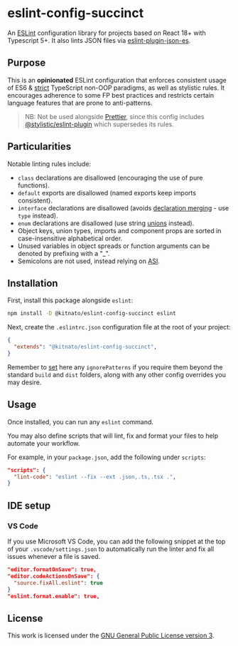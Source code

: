 # eslint-config-succinct

An [ESLint](https://eslint.org/) configuration library for projects based on React 18+ with Typescript 5+. It also lints JSON files via [eslint-plugin-json-es](https://github.com/zeitport/eslint-plugin-json-es).

## Purpose

This is an **opinionated** ESLint configuration that enforces consistent usage of ES6 & [strict](https://typescript-eslint.io/linting/configs/#strict) TypeScript non-OOP paradigms, as well as stylistic rules. It encourages adherence to some FP best practices and restricts certain language features that are prone to anti-patterns.

> NB: Not be used alongside [Prettier](https://prettier.io/), since this config includes [@stylistic/eslint-plugin](https://eslint.style/) which supersedes its rules.

## Particularities

Notable linting rules include:

- `class` declarations are disallowed (encouraging the use of pure functions).
- `default` exports are disallowed (named exports keep imports consistent).
- `interface` declarations are disallowed (avoids [declaration merging](https://www.typescriptlang.org/docs/handbook/declaration-merging.html#merging-interfaces) - use `type` instead).
- `enum` declarations are disallowed (use string [unions](https://www.typescriptlang.org/docs/handbook/2/everyday-types.html#union-types) instead).
- Object keys, union types, imports and component props are sorted in case-insensitive alphabetical order.
- Unused variables in object spreads or function arguments can be denoted by prefixing with a "_".
- Semicolons are not used, instead relying on [ASI](https://262.ecma-international.org/7.0/#sec-rules-of-automatic-semicolon-insertion).

## Installation

First, install this package alongside `eslint`:

```sh
npm install -D @kitnato/eslint-config-succinct eslint
```

Next, create the `.eslintrc.json` configuration file at the root of your project:

```json
{
  "extends": "@kitnato/eslint-config-succinct",
}
```

Remember to [set](https://eslint.org/docs/latest/user-guide/configuring/ignoring-code) here any `ignorePatterns` if you require them beyond the standard `build` and `dist` folders, along with any other config overrides you may desire.

## Usage

Once installed, you can run any `eslint` command.

You may also define scripts that will lint, fix and format your files to help automate your workflow.

For example, in your `package.json`, add the following under `scripts`:

```json
"scripts": {
  "lint-code": "eslint --fix --ext .json,.ts,.tsx .",
}
```

## IDE setup

### VS Code

If you use Microsoft VS Code, you can add the following snippet at the top of your `.vscode/settings.json` to automatically run the linter and fix all issues whenever a file is saved.

```json
"editor.formatOnSave": true,
"editor.codeActionsOnSave": {
  "source.fixAll.eslint": true
}
"eslint.format.enable": true,
```

## License

This work is licensed under the [GNU General Public License version 3](https://www.gnu.org/licenses/gpl-3.0.en.html).
